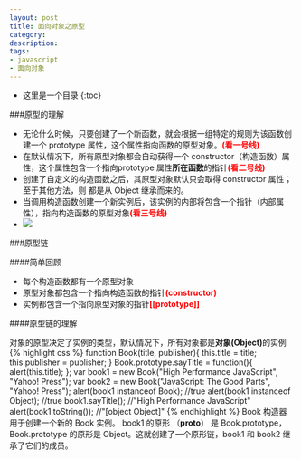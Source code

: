 ```yaml
---
layout: post
title: 面向对象之原型
category: 
description: 
tags:
- javascript
- 面向对象
---
```


<style type="text/css">
	.red{
		color: red;
		font-weight: bold;
	}
</style>

- 这里是一个目录
{:toc}

###原型的理解
<ul>
	<li>无论什么时候，只要创建了一个新函数，就会根据一组特定的规则为该函数创建一个 prototype
属性，这个属性指向函数的原型对象。<span class='red'>(看一号线)</span></li>
	<li>在默认情况下，所有原型对象都会自动获得一个 constructor（构造函数）属性，这个属性包含一个指向prototype 属性<strong>所在函数</strong>的指针<span class='red'>(看二号线)</span></li>
	<li>创建了自定义的构造函数之后，其原型对象默认只会取得 constructor 属性；至于其他方法，则
都是从 Object 继承而来的。</li>
	<li>当调用构造函数创建一个新实例后，该实例的内部将包含一个指针（内部属性），指向构造函数的原型对象<span class='red'>(看三号线)</span></li>
	<li><img src="http://FruitPlus.github.io/images/oop/oop01.jpg"></li>
</ul>


###原型链

####简单回顾
<ul>
	<li>每个构造函数都有一个原型对象</li>
	<li>原型对象都包含一个指向构造函数的指针<span class='red'>(constructor)</span></li>
	<li>实例都包含一个指向原型对象的指针<span class='red'>[[prototype]]</span></li>
</ul>

####原型链的理解
	
对象的原型决定了实例的类型，默认情况下，所有对象都是<strong>对象(Object)</strong>的实例
{% highlight css %}
function Book(title, publisher){
this.title = title;
this.publisher = publisher;
}
Book.prototype.sayTitle = function(){
alert(this.title);
};
var book1 = new Book("High Performance JavaScript", "Yahoo! Press");
var book2 = new Book("JavaScript: The Good Parts", "Yahoo! Press");
alert(book1 instanceof Book); //true
alert(book1 instanceof Object); //true
book1.sayTitle(); //"High Performance JavaScript"
alert(book1.toString()); //"[object Object]"
{% endhighlight %}
Book 构造器用于创建一个新的 Book 实例。 book1 的原形 （__proto__） 是 Book.prototype， Book.prototype
的原形是 Object。这就创建了一个原形链，book1 和 book2 继承了它们的成员。






